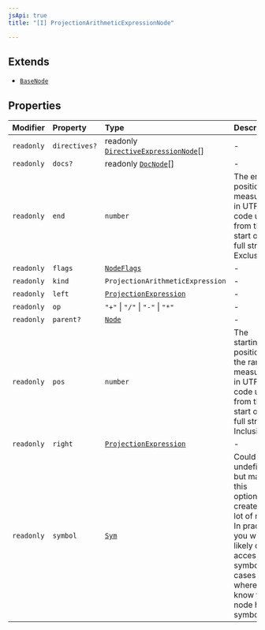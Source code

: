 ```yaml
---
jsApi: true
title: "[I] ProjectionArithmeticExpressionNode"

---
```

## Extends

- [`BaseNode`](BaseNode.md)

## Properties

| Modifier | Property | Type | Description | Inheritance |
| :------ | :------ | :------ | :------ | :------ |
| `readonly` | `directives?` | readonly [`DirectiveExpressionNode`](DirectiveExpressionNode.md)[] | - | [`BaseNode.directives`](BaseNode.md) |
| `readonly` | `docs?` | readonly [`DocNode`](DocNode.md)[] | - | [`BaseNode.docs`](BaseNode.md) |
| `readonly` | `end` | `number` | The ending position measured in UTF-16 code units from the start of the<br />full string. Exclusive. | [`BaseNode.end`](BaseNode.md) |
| `readonly` | `flags` | [`NodeFlags`](../enumerations/NodeFlags.md) | - | [`BaseNode.flags`](BaseNode.md) |
| `readonly` | `kind` | `ProjectionArithmeticExpression` | - | [`BaseNode.kind`](BaseNode.md) |
| `readonly` | `left` | [`ProjectionExpression`](../type-aliases/ProjectionExpression.md) | - | - |
| `readonly` | `op` | `"+"` \| `"/"` \| `"-"` \| `"*"` | - | - |
| `readonly` | `parent?` | [`Node`](../type-aliases/Node.md) | - | [`BaseNode.parent`](BaseNode.md) |
| `readonly` | `pos` | `number` | The starting position of the ranger measured in UTF-16 code units from the<br />start of the full string. Inclusive. | [`BaseNode.pos`](BaseNode.md) |
| `readonly` | `right` | [`ProjectionExpression`](../type-aliases/ProjectionExpression.md) | - | - |
| `readonly` | `symbol` | [`Sym`](Sym.md) | Could be undefined but making this optional creates a lot of noise. In practice,<br />you will likely only access symbol in cases where you know the node has a symbol. | [`BaseNode.symbol`](BaseNode.md) |
